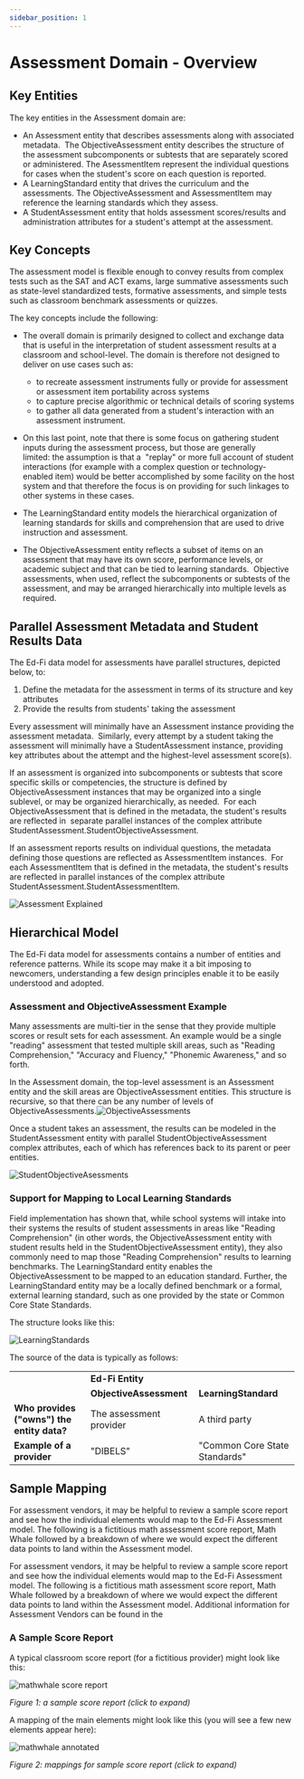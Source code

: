 ```yaml
---
sidebar_position: 1
---
```


# Assessment Domain - Overview

## Key Entities

The key entities in the Assessment domain are:

* An Assessment entity that describes assessments along with associated
    metadata.  The ObjectiveAssessment entity describes the structure of the
    assessment subcomponents or subtests that are separately scored or
    administered. The AsessmentItem represent the individual questions for cases
    when the student's score on each question is reported.
* A LearningStandard entity that drives the curriculum and the assessments.
    The ObjectiveAssessment and AssessmentItem may reference the learning
    standards which they assess.
* A StudentAssessment entity that holds assessment scores/results and
    administration attributes for a student's attempt at the assessment.  

## Key Concepts

The assessment model is flexible enough to convey results from complex tests
such as the SAT and ACT exams, large summative assessments such as state-level
standardized tests, formative assessments, and simple tests such as classroom
benchmark assessments or quizzes.

The key concepts include the following:

* The overall domain is primarily designed to collect and exchange data that
    is useful in the interpretation of student assessment results at a classroom
    and school-level. The domain is therefore not designed to deliver on use
    cases such as:

  * to recreate assessment instruments fully or provide for assessment or
        assessment item portability across systems
  * to capture precise algorithmic or technical details of scoring systems
  * to gather all data generated from a student's interaction with an
        assessment instrument.
* On this last point, note that there is some focus on gathering student
    inputs during the assessment process, but those are generally limited: the
    assumption is that a  "replay" or more full account of student interactions
    (for example with a complex question or technology-enabled item) would be
    better accomplished by some facility on the host system and that therefore
    the focus is on providing for such linkages to other systems in these cases.
* The LearningStandard entity models the hierarchical organization of learning
    standards for skills and comprehension that are used to drive instruction
    and assessment.
* The ObjectiveAssessment entity reflects a subset of items on an assessment
    that may have its own score, performance levels, or academic subject and
    that can be tied to learning standards.  Objective assessments, when used,
    reflect the subcomponents or subtests of the assessment, and may be arranged
    hierarchically into multiple levels as required.

## Parallel Assessment Metadata and Student Results Data

The Ed-Fi data model for assessments have parallel structures, depicted below,
to:

1. Define the metadata for the assessment in terms of its structure and key
    attributes
2. Provide the results from students' taking the assessment

Every assessment will minimally have an Assessment instance providing the
assessment metadata.  Similarly, every attempt by a student taking the
assessment will minimally have a StudentAssessment instance, providing key
attributes about the attempt and the highest-level assessment score(s).

If an assessment is organized into subcomponents or subtests that score specific
skills or competencies, the structure is defined by ObjectiveAssessment
instances that may be organized into a single sublevel, or may be organized
hierarchically, as needed.  For each ObjectiveAssessment that is defined in the
metadata, the student's results are reflected in  separate parallel instances of
the complex attribute StudentAssessment.StudentObjectiveAssessment.

If an assessment reports results on individual questions, the metadata defining
those questions are reflected as AssessmentItem instances.  For each
AssessmentItem that is defined in the metadata, the student's results are
reflected in parallel instances of the complex attribute
StudentAssessment.StudentAssessmentItem.

![Assessment Explained](../../../img/Assessment%20Explained.png)

## Hierarchical Model

The Ed-Fi data model for assessments contains a number of entities and reference
patterns. While its scope may make it a bit imposing to newcomers, understanding
a few design principles enable it to be easily understood and adopted.

### Assessment and ObjectiveAssessment Example

Many assessments are multi-tier in the sense that they provide multiple scores
or result sets for each assessment. An example would be a single "reading"
assessment that tested multiple skill areas, such as "Reading Comprehension,"
"Accuracy and Fluency," "Phonemic Awareness," and so forth.

In the Assessment domain, the top-level assessment is an Assessment entity and
the skill areas are ObjectiveAssessment entities. This structure is recursive,
so that there can be any number of levels of
ObjectiveAssessments.![ObjectiveAssessments](../../../img/ObjectiveAssessments.png)

Once a student takes an assessment, the results can be modeled in the
StudentAssessment entity with parallel StudentObjectiveAssessment complex
attributes, each of which has references back to its parent or peer entities.

![StudentObjectiveAsessments](../../../img/StudentObjectiveAsessments.png)

### Support for Mapping to Local Learning Standards

Field implementation has shown that, while school systems will intake into their
systems the results of student assessments in areas like "Reading Comprehension"
(in other words, the ObjectiveAssessment entity with student results held in the
StudentObjectiveAssessment entity), they also commonly need to map those
"Reading Comprehension" results to learning benchmarks. The LearningStandard
entity enables the ObjectiveAssessment to be mapped to an education standard.
Further, the LearningStandard entity may be a locally defined benchmark or a
formal, external learning standard, such as one provided by the state or Common
Core State Standards.

The structure looks like this:

![LearningStandards](../../../img/LearningStandards.png)

The source of the data is typically as follows:

|     |     |     |
| --- | --- | --- |
|     | **Ed-Fi Entity** |     |
|     | **ObjectiveAssessment** | **LearningStandard** |
| **Who provides ("owns") the entity data?** | The assessment provider | A third party |
| **Example of a provider** | "DIBELS" | "Common Core State Standards" |

## Sample Mapping

For assessment vendors, it may be helpful to review a sample score report and
see how the individual elements would map to the Ed-Fi Assessment model. The
following is a fictitious math assessment score report, Math Whale followed by a
breakdown of where we would expect the different data points to land within the
Assessment model.

For assessment vendors, it may be helpful to review a sample score report and
see how the individual elements would map to the Ed-Fi Assessment model. The
following is a fictitious math assessment score report, Math Whale followed by a
breakdown of where we would expect the different data points to land within the
Assessment model. Additional information for Assessment Vendors can be found in
the

### A Sample Score Report

A typical classroom score report (for a fictitious provider) might look like
this:

![mathwhale score report](../../../img/mathwhale.png)

_Figure 1: a sample score report (click to expand)_

A mapping of the main elements might look like this (you will see a few new
elements appear here):

![mathwhale annotated](../../../img/mathwhale-annotated.png)

_Figure 2: mappings for sample score report (click to expand)_
